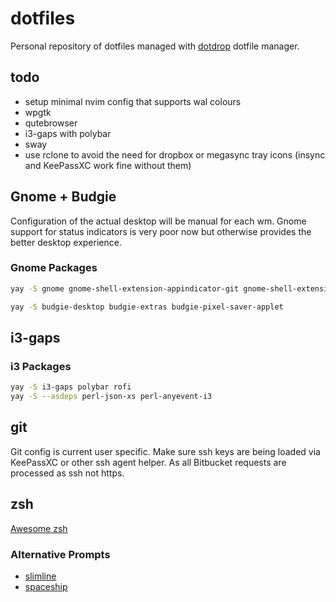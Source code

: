 # dotfiles

Personal repository of dotfiles managed with
[dotdrop](https://github.com/deadc0de6/dotdrop) dotfile manager.

## todo

- setup minimal nvim config that supports wal colours
- wpgtk
- qutebrowser
- i3-gaps with polybar
- sway
- use rclone to avoid the need for dropbox or megasync tray icons (insync and KeePassXC work fine without them)

## Gnome + Budgie

Configuration of the actual desktop will be manual for each wm. Gnome support for status indicators is very poor now but otherwise provides the better desktop experience.

### Gnome Packages

```sh
yay -S gnome gnome-shell-extension-appindicator-git gnome-shell-extension-no-title-bar-git gnome-shell-extension-topicons-plus-git papirus-icon-theme arc-gtk-theme
```

```sh
yay -S budgie-desktop budgie-extras budgie-pixel-saver-applet
```

## i3-gaps

### i3 Packages

```sh
yay -S i3-gaps polybar rofi
yay -S --asdeps perl-json-xs perl-anyevent-i3
```

## git

Git config is current user specific. Make sure ssh keys are being loaded via KeePassXC or other ssh agent helper. As all Bitbucket requests are processed as ssh not https.

## zsh

[Awesome zsh](https://github.com/unixorn/awesome-zsh-plugins)

### Alternative Prompts

- [slimline](https://github.com/mgee/slimline)
- [spaceship](https://github.com/denysdovhan/spaceship-prompt)
